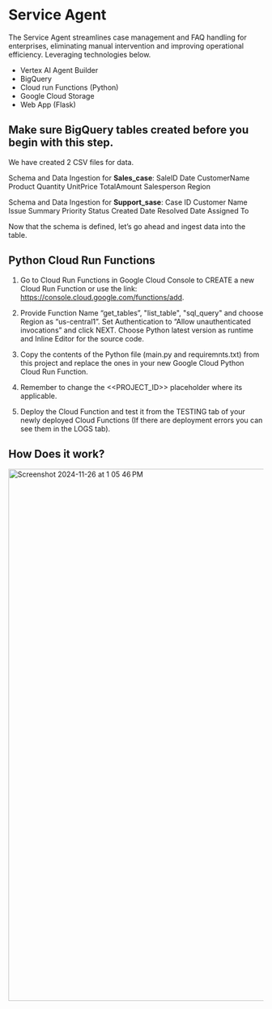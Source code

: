 # Service Agent
The Service Agent streamlines case management and FAQ handling for enterprises, eliminating manual intervention and improving operational efficiency. Leveraging technologies below. 
* Vertex AI Agent Builder
* BigQuery
* Cloud run Functions (Python)
* Google Cloud Storage
* Web App (Flask)


## Make sure BigQuery tables created before you begin with this step.

We have created 2 CSV files for data.

Schema and Data Ingestion for **Sales_case**:
SaleID	Date	CustomerName	Product	Quantity	UnitPrice	TotalAmount	Salesperson	Region

Schema and Data Ingestion for **Support_sase**:
Case ID	Customer Name	Issue Summary	Priority	Status	Created Date	Resolved Date	Assigned To 

Now that the schema is defined, let’s go ahead and ingest data into the table.

## Python Cloud Run Functions

1. Go to Cloud Run Functions in Google Cloud Console to CREATE a new Cloud Run Function or use the link: https://console.cloud.google.com/functions/add. 

2. Provide Function Name “get_tables”, "list_table", "sql_query" and choose Region as “us-central1”. Set Authentication to “Allow unauthenticated invocations” and click NEXT. Choose Python latest version as runtime and Inline Editor for the source code.

3. Copy the contents of the Python file (main.py and requiremnts.txt) from this project and replace the ones in your new Google Cloud Python Cloud Run Function.

4. Remember to change the <<PROJECT_ID>> placeholder where its applicable.

5. Deploy the Cloud Function and test it from the TESTING tab of your newly deployed Cloud Functions (If there are deployment errors you can see them in the LOGS tab).


## How Does it work?
<img width="1052" alt="Screenshot 2024-11-26 at 1 05 46 PM" src="https://github.com/user-attachments/assets/b9caa247-81ac-43cf-88b6-0488a12c5755">


